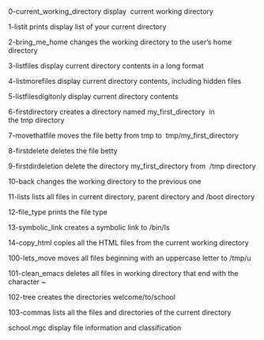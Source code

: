 0-current_working_directory display  current working directory

1-listit prints  display list of your current directory

2-bring_me_home changes the working directory to the user’s home directory

3-listfiles  display current directory contents in a long format

4-listmorefiles display current directory contents, including hidden files 

5-listfilesdigitonly  display current directory contents

6-firstdirectory creates a directory named my_first_directory  in the tmp directory

7-movethatfile  moves the file betty from tmp to  tmp/my_first_directory

8-firstdelete  deletes  the file betty

9-firstdirdeletion delete the directory my_first_directory from  /tmp directory

10-back changes the working directory to the previous one

11-lists lists all files in current directory,  parent directory and /boot directory

12-file_type prints the file type

13-symbolic_link creates a symbolic link to /bin/ls

14-copy_html copies all the HTML files from the current working directory

100-lets_move moves all files beginning with an uppercase letter  to /tmp/u

101-clean_emacs deletes all files in working directory that end with the character ~

102-tree creates the directories  welcome/to/school

103-commas lists all the files and directories of the current directory 

school.mgc display  file information  and  classification
